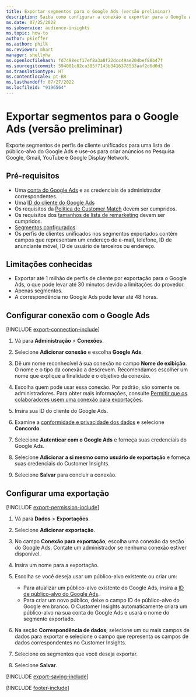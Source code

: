 ```yaml
---
title: Exportar segmentos para o Google Ads (versão preliminar)
description: Saiba como configurar a conexão e exportar para o Google Ads.
ms.date: 07/25/2022
ms.subservice: audience-insights
ms.topic: how-to
author: pkieffer
ms.author: philk
ms.reviewer: mhart
manager: shellyha
ms.openlocfilehash: fd7498ecf17ef8a3a8f22dcc49ae204bef88b47f
ms.sourcegitcommit: 594081c82ca385f7143b3416378533aaf2d6d0d3
ms.translationtype: HT
ms.contentlocale: pt-BR
ms.lasthandoff: 07/27/2022
ms.locfileid: "9196564"
---
```

# <a name="export-segments-to-google-ads-preview"></a>Exportar segmentos para o Google Ads (versão preliminar)

Exporte segmentos de perfis de cliente unificados para uma lista de público-alvo do Google Ads e use-os para criar anúncios no Pesquisa Google, Gmail, YouTube e Google Display Network.

## <a name="prerequisites"></a>Pré-requisitos

- Uma [conta do Google Ads](https://ads.google.com/) e as credenciais de administrador correspondentes.
- Uma [ID do cliente do Google Ads](https://support.google.com/google-ads/answer/1704344)
- Os requisitos da [Política de Customer Match](https://support.google.com/adspolicy/answer/6299717) devem ser cumpridos.
- Os requisitos dos [tamanhos de lista de remarketing](https://support.google.com/google-ads/answer/7558048) devem ser cumpridos.
- [Segmentos configurados](segments.md).
- Os perfis de clientes unificados nos segmentos exportados contêm campos que representam um endereço de e-mail, telefone, ID de anunciante móvel, ID de usuário de terceiros ou endereço.

## <a name="known-limitations"></a>Limitações conhecidas

- Exportar até 1 milhão de perfis de cliente por exportação para o Google Ads, o que pode levar até 30 minutos devido a limitações do provedor.
- Apenas segmentos.
- A correspondência no Google Ads pode levar até 48 horas.

## <a name="set-up-connection-to-google-ads"></a>Configurar conexão com o Google Ads

[!INCLUDE [export-connection-include](includes/export-connection-admn.md)]

1. Vá para **Administração** > **Conexões**.

1. Selecione **Adicionar conexão** e escolha **Google Ads**.

1. Dê um nome reconhecível à sua conexão no campo **Nome de exibição**. O nome e o tipo da conexão a descrevem. Recomendamos escolher um nome que explique a finalidade e o objetivo da conexão.

1. Escolha quem pode usar essa conexão. Por padrão, são somente os administradores. Para obter mais informações, consulte [Permitir que os colaboradores usem uma conexão para exportações](connections.md#allow-contributors-to-use-a-connection-for-exports).

1. Insira sua ID do cliente do Google Ads.

1. Examine a [conformidade e privacidade dos dados](connections.md#data-privacy-and-compliance) e selecione **Concordo**.

1. Selecione **Autenticar com o Google Ads** e forneça suas credenciais do Google Ads.

1. Selecione **Adicionar a si mesmo como usuário de exportação** e forneça suas credenciais do Customer Insights.

1. Selecione **Salvar** para concluir a conexão.

## <a name="configure-an-export"></a>Configurar uma exportação

[!INCLUDE [export-permission-include](includes/export-permission.md)]

1. Vá para **Dados** > **Exportações**.

1. Selecione **Adicionar exportação**.

1. No campo **Conexão para exportação**, escolha uma conexão da seção do Google Ads. Contate um administrador se nenhuma conexão estiver disponível.

1. Insira um nome para a exportação.

1. Escolha se você deseja usar um público-alvo existente ou criar um:
   - Para atualizar um público-alvo existente do Google Ads, insira a [ID de público-alvo do Google Ads](https://support.google.com/google-ads/answer/7558048?hl=en#:~:text=Audience%20lists%20is%20a%20section,Display%20Network%20through%20remarketing%20campaigns).
   - Para criar um novo público, deixe o campo ID de público-alvo do Google em branco. O Customer Insights automaticamente criará um público-alvo na sua conta do Google Ads e usará o nome do segmento exportado.

1. Na seção **Correspondência de dados**, selecione um ou mais campos de dados para exportar e selecione o campo que representa os campos de dados correspondentes no Customer Insights.

1. Selecione os segmentos que você deseja exportar.

1. Selecione **Salvar**.

[!INCLUDE [export-saving-include](includes/export-saving.md)]

[!INCLUDE [footer-include](includes/footer-banner.md)]
